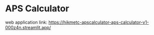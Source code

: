 # APS Calculator

web application link: https://hikmetc-apscalculator-aps-calculator-v1-000z4n.streamlit.app/
